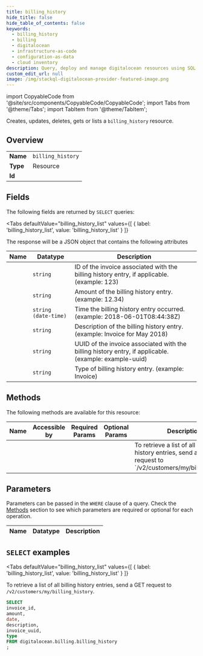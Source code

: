 ```yaml
--- 
title: billing_history
hide_title: false
hide_table_of_contents: false
keywords:
  - billing_history
  - billing
  - digitalocean
  - infrastructure-as-code
  - configuration-as-data
  - cloud inventory
description: Query, deploy and manage digitalocean resources using SQL
custom_edit_url: null
image: /img/stackql-digitalocean-provider-featured-image.png
---
```


import CopyableCode from '@site/src/components/CopyableCode/CopyableCode';
import Tabs from '@theme/Tabs';
import TabItem from '@theme/TabItem';

Creates, updates, deletes, gets or lists a <code>billing_history</code> resource.

## Overview
<table><tbody>
<tr><td><b>Name</b></td><td><code>billing_history</code></td></tr>
<tr><td><b>Type</b></td><td>Resource</td></tr>
<tr><td><b>Id</b></td><td><CopyableCode code="digitalocean.billing.billing_history" /></td></tr>
</tbody></table>

## Fields

The following fields are returned by `SELECT` queries:

<Tabs
    defaultValue="billing_history_list"
    values={[
        { label: 'billing_history_list', value: 'billing_history_list' }
    ]}
>
<TabItem value="billing_history_list">

The response will be a JSON object that contains the following attributes

<table>
<thead>
    <tr>
    <th>Name</th>
    <th>Datatype</th>
    <th>Description</th>
    </tr>
</thead>
<tbody>
<tr>
    <td><CopyableCode code="invoice_id" /></td>
    <td><code>string</code></td>
    <td>ID of the invoice associated with the billing history entry, if  applicable. (example: 123)</td>
</tr>
<tr>
    <td><CopyableCode code="amount" /></td>
    <td><code>string</code></td>
    <td>Amount of the billing history entry. (example: 12.34)</td>
</tr>
<tr>
    <td><CopyableCode code="date" /></td>
    <td><code>string (date-time)</code></td>
    <td>Time the billing history entry occurred. (example: 2018-06-01T08:44:38Z)</td>
</tr>
<tr>
    <td><CopyableCode code="description" /></td>
    <td><code>string</code></td>
    <td>Description of the billing history entry. (example: Invoice for May 2018)</td>
</tr>
<tr>
    <td><CopyableCode code="invoice_uuid" /></td>
    <td><code>string</code></td>
    <td>UUID of the invoice associated with the billing history entry, if  applicable. (example: example-uuid)</td>
</tr>
<tr>
    <td><CopyableCode code="type" /></td>
    <td><code>string</code></td>
    <td>Type of billing history entry. (example: Invoice)</td>
</tr>
</tbody>
</table>
</TabItem>
</Tabs>

## Methods

The following methods are available for this resource:

<table>
<thead>
    <tr>
    <th>Name</th>
    <th>Accessible by</th>
    <th>Required Params</th>
    <th>Optional Params</th>
    <th>Description</th>
    </tr>
</thead>
<tbody>
<tr>
    <td><a href="#billing_history_list"><CopyableCode code="billing_history_list" /></a></td>
    <td><CopyableCode code="select" /></td>
    <td></td>
    <td></td>
    <td>To retrieve a list of all billing history entries, send a GET request to `/v2/customers/my/billing_history`.</td>
</tr>
</tbody>
</table>

## Parameters

Parameters can be passed in the `WHERE` clause of a query. Check the [Methods](#methods) section to see which parameters are required or optional for each operation.

<table>
<thead>
    <tr>
    <th>Name</th>
    <th>Datatype</th>
    <th>Description</th>
    </tr>
</thead>
<tbody>
</tbody>
</table>

## `SELECT` examples

<Tabs
    defaultValue="billing_history_list"
    values={[
        { label: 'billing_history_list', value: 'billing_history_list' }
    ]}
>
<TabItem value="billing_history_list">

To retrieve a list of all billing history entries, send a GET request to `/v2/customers/my/billing_history`.

```sql
SELECT
invoice_id,
amount,
date,
description,
invoice_uuid,
type
FROM digitalocean.billing.billing_history
;
```
</TabItem>
</Tabs>
